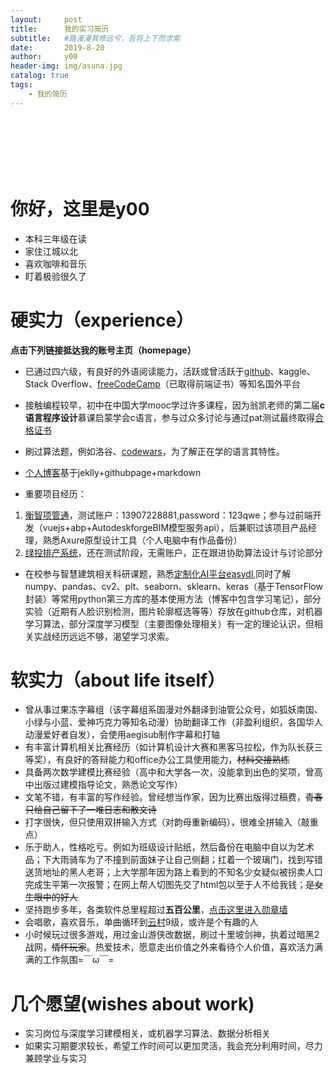 ```yaml
---
layout:     post
title:      我的实习简历
subtitle:   #路漫漫其修远兮，吾将上下而求索
date:       2019-8-20
author:     y00
header-img: img/asuna.jpg
catalog: true
tags:
    - 我的简历 
---
```



<iframe
  frameborder="no"
  border="0"
  marginwidth="0"
  marginheight="0"
  width="330"
  height="86"
  src="//music.163.com/outchain/player?type=2&id=1789158&auto=0&height=66"
></iframe>

# 你好，这里是y00

* 本科三年级在读
* 家住江城以北
* 喜欢咖啡和音乐
* 盯着极验很久了

# 硬实力（experience）
**点击下列链接抵达我的账号主页（homepage）**

* 已通过四六级，有良好的外语阅读能力，活跃或曾活跃于[github](https://github.com/snowflowersnowflake)、kaggle、Stack Overflow、[freeCodeCamp](https://freecodecamp.cn/snowflowersnowflake)（已取得前端证书）等知名国外平台
* 接触编程较早，初中在中国大学mooc学过许多课程，因为翁凯老师的第二届**c语言程序设计**慕课启蒙学会c语言，参与过众多讨论与通过pat测试最终取得[合格证书](https://www.icourse163.org/home.htm?userId=869217#/home/mycert?userId=869217&type=2&p=1)
* 刷过算法题，例如洛谷、[codewars](https://www.codewars.com/users/snowflower)，为了解正在学的语言其特性。
* [个人博客](https://snowflowersnowflake.github.io/)基于jeklly+githubpage+markdown

* 重要项目经历：
1. [衡智项管通](http://115.159.83.179:8093/#/login?redirect=%2Fdashboard)，测试账户：13907228881,password：123qwe；参与过前端开发（vuejs+abp+AutodeskforgeBIM模型服务api），后兼职过该项目产品经理，熟悉Axure原型设计工具（个人电脑中有作品备份）
2. [绿投排产系统](http://115.159.83.179:8086/)，还在测试阶段，无需账户，正在跟进协助算法设计与讨论部分

* 在校参与智慧建筑相关科研课题，熟悉[定制化AI平台easydl](https://ai.baidu.com/easydl/mobile),同时了解numpy、pandas、cv2、plt、seaborn、sklearn、keras（基于TensorFlow封装）等常用python第三方库的基本使用方法（博客中包含学习笔记），部分实验（近期有人脸识别检测，图片轮廓框选等等）存放在github仓库，对机器学习算法，部分深度学习模型（主要图像处理相关）有一定的理论认识，但相关实战经历远远不够，渴望学习求索。


# 软实力（about life itself）

* 曾从事过果冻字幕组（该字幕组系国漫对外翻译到油管公众号，如狐妖南国、小绿与小蓝、爱神巧克力等知名动漫）协助翻译工作（非盈利组织，各国华人动漫爱好者自发），会使用aegisub制作字幕和打轴
* 有丰富计算机相关比赛经历（如计算机设计大赛和黑客马拉松，作为队长获三等奖），有良好的答辩能力和office办公工具使用能力，~~材料交接熟练~~
* 具备两次数学建模比赛经验（高中和大学各一次，没能拿到出色的奖项，曾高中出版过建模指导论文，熟悉论文写作）
* 文笔不错，有丰富的写作经验。曾经想当作家，因为比赛出版得过稿费，~~青春只给自己留下了一堆日志和散文诗~~
* 打字很快，但只使用双拼输入方式（对韵母重新编码），很难全拼输入（敲重点）
* 乐于助人，性格吃亏。例如为班级设计贴纸，然后备份在电脑中自以为艺术品；下大雨骑车为了不撞到前面妹子让自己侧翻；扛着一个玻璃门，找到写错送货地址的黑人老哥；上大学那年因为路上看到的不知名少女疑似被拐卖人口完成生平第一次报警；在网上帮人切图先交了html包以至于人不给我钱；~~是女生眼中的好人~~
* 坚持跑步多年，各类软件总里程超过**五百公里**，[点击这里进入勋章墙](https://github.com/snowflowersnowflake/snowflowersnowflake.github.io/blob/master/img/sport.jpg)
* 会唱歌，喜欢音乐，单曲循环到[云村](https://music.163.com/#/user/home?id=40595255)9级，或许是个有趣的人
* 小时候玩过很多游戏，用过金山游侠改数据，刷过十里坡剑神，执着过暗黑2战网，~~情怀玩家~~。热爱技术，愿意走出价值之外来看待个人价值，喜欢活力满满的工作氛围=￣ω￣=

# 几个愿望(wishes about work)

* 实习岗位与深度学习建模相关，或机器学习算法、数据分析相关
* 如果实习期要求较长，希望工作时间可以更加灵活，我会充分利用时间，尽力兼顾学业与实习
